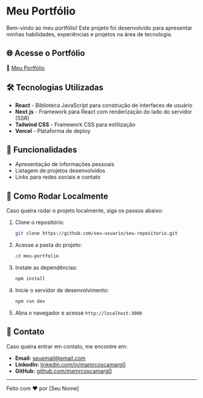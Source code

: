 # Meu Portfólio

Bem-vindo ao meu portfólio! Este projeto foi desenvolvido para apresentar minhas habilidades, experiências e projetos na área de tecnologia.

## 🌐 Acesse o Portfólio

🔗 [Meu Portfólio](https://meu-portfolio-swart-six.vercel.app/)

## 🛠 Tecnologias Utilizadas

- **React** - Biblioteca JavaScript para construção de interfaces de usuário
- **Next.js** - Framework para React com renderização do lado do servidor (SSR)
- **Tailwind CSS** - Framework CSS para estilização
- **Vercel** - Plataforma de deploy

## 📌 Funcionalidades

- Apresentação de informações pessoais
- Listagem de projetos desenvolvidos
- Links para redes sociais e contato

## 🚀 Como Rodar Localmente

Caso queira rodar o projeto localmente, siga os passos abaixo:

1. Clone o repositório:
   ```bash
   git clone https://github.com/seu-usuario/seu-repositorio.git
   ```
2. Acesse a pasta do projeto:
   ```bash
   cd meu-portfolio
   ```
3. Instale as dependências:
   ```bash
   npm install
   ```
4. Inicie o servidor de desenvolvimento:
   ```bash
   npm run dev
   ```
5. Abra o navegador e acesse `http://localhost:3000`

## 📩 Contato

Caso queira entrar em contato, me encontre em:
- **Email:** seuemail@email.com
- **LinkedIn:** [linkedin.com/in/mamrcoscamarg0](https://www.linkedin.com/in/marcoscamarg0/)
- **GitHub:** [github.com/mamrcoscamarg0]([https://github.com/seuusuario](https://github.com/marcoscamarg0))

---

Feito com ❤️ por [Seu Nome]

